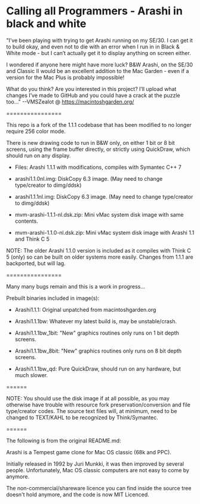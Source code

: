 Calling all Programmers - Arashi in black and white
======

"I’ve been playing with trying to get Arashi running on my SE/30. I can get it to build okay, and even not to die with an error when I run in in Black & White mode - but I can’t actually get it to display anything on screen either.

I wondered if anyone here might have more luck? B&W Arashi, on the SE/30 and Classic II would be an excellent addition to the Mac Garden - even if a version for the Mac Plus is probably impossible!

What do you think? Are you interested in this project? I’ll upload what changes I’ve made to GitHub and you could have a crack at the puzzle too…"
--VMSZealot @ https://macintoshgarden.org/

================

This repo is a fork of the 1.1.1 codebase that has been modified to no longer require 256 color mode.

There is new drawing code to run in B&W only, on either 1 bit or 8 bit screens, using the frame buffer directly, or strictly using QuickDraw, which should run on any display.

+ Files: Arashi 1.1.1 with modifications, compiles with Symantec C++ 7

+ arashi1.1.0nl.img: DiskCopy 6.3 image. (May need to change type/creator to dimg/ddsk)
+ arashi1.1.1nl.img: DiskCopy 6.3 image. (May need to change type/creator to dimg/ddsk)

+ mvm-arashi-1.1.1-nl.dsk.zip: Mini vMac system disk image with same contents.
+ mvm-arashi-1.1.0-nl.dsk.zip: Mini vMac system disk image with Arashi 1.1 and Think C 5

NOTE: The older Arashi 1.1.0 version is included as it compiles with Think C 5 (only) so can be built on older systems more easily.  Changes from 1.1.1 are backported, but will lag.

================

Many many bugs remain and this is a work in progress...

Prebuilt binaries included in image(s):

+ Arashi1.1.1: Original unpatched from macintoshgarden.org

+ Arashi1.1.1bw: Whatever my latest build is, may be unstable/crash.

+ Arashi1.1.1bw_1bit: "New" graphics routines only runs on 1 bit depth screens.

+ Arashi1.1.1bw_8bit: "New" graphics routines only runs on 8 bit depth screens.

+ Arashi1.1.1bw_qd: Pure QuickDraw, should run on any hardware, but much slower.

======

NOTE: You should use the disk image if at all possible, as you may otherwise have trouble with resource fork preservation/conversion and file type/creator codes.  The source text files will, at minimum, need to be changed to TEXT/KAHL to be recognized by Think/Symantec.

======

The following is from the original README.md:

Arashi is a Tempest game clone for Mac OS classic (68k and PPC).

Initially released in 1992 by Juri Munkki, it was then improved by several people.
Unfortunately, Mac OS classic computers are not easy to come by anymore.

The non-commercial/shareware licence you can find inside the source tree doesn't hold anymore, and
the code is now MIT Licenced.
